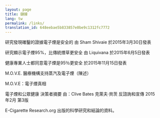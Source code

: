 ```yaml
---
layout: page
title: 鏈接
lang: tw
permalink: /links/
translation_id: 648eebae5b833857e0be9c1312fc7772
---
```


研究發現確鑿的證據電子煙是安全的
由 Sham Shivaie 於2015年3月30日發表

研究顯示電子煙95%，比傳統煙草更安全
由 Liquivana 於2015年6月5日發表

健康專業人士都同意電子煙是95％更安全
於2015年11月15日發表

M.O.V.E. 醫療機構支持蒸汽及電子煙（陳述）

M.O.V.E：電子煙真相

電子煙和公眾健康
決策者摘要
由：Clive Bates 克萊夫·貝茨
反諮詢和宣傳
2015年2月
第3版

E-Cigarette Research.org 出版的科學研究和結論的資料。
